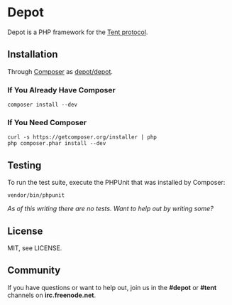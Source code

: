 Depot
=====

Depot is a PHP framework for the [Tent protocol][1].


Installation
------------

Through [Composer][2] as [depot/depot][3].

### If You Already Have Composer

    composer install --dev


### If You Need Composer

    curl -s https://getcomposer.org/installer | php
    php composer.phar install --dev


Testing
-------

To run the test suite,  execute the PHPUnit that was installed
by Composer:

    vendor/bin/phpunit

*As of this writing there are no tests. Want to help out by
writing some?*


License
-------

MIT, see LICENSE.


Community
---------

If you have questions or want to help out, join us in the
**#depot** or **#tent** channels on **irc.freenode.net**.


[1]: https://tent.io
[2]: http://getcomposer.org
[3]: https://packagist.org/packages/depot/depot

